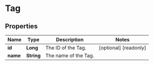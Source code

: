 

# Tag

## Properties

Name | Type | Description | Notes
------------ | ------------- | ------------- | -------------
**id** | **Long** | The ID of the Tag. |  [optional] [readonly]
**name** | **String** | The name of the Tag. | 



